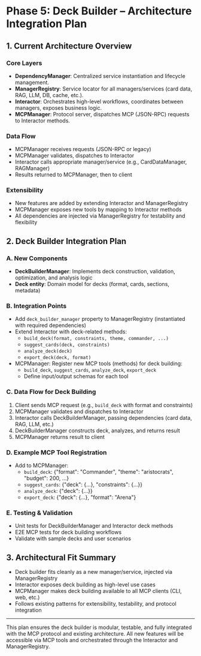 # Phase 5: Deck Builder – Architecture Integration Plan

## 1. Current Architecture Overview

### Core Layers
- **DependencyManager**: Centralized service instantiation and lifecycle management.
- **ManagerRegistry**: Service locator for all managers/services (card data, RAG, LLM, DB, cache, etc.).
- **Interactor**: Orchestrates high-level workflows, coordinates between managers, exposes business logic.
- **MCPManager**: Protocol server, dispatches MCP (JSON-RPC) requests to Interactor methods.

### Data Flow
- MCPManager receives requests (JSON-RPC or legacy)
- MCPManager validates, dispatches to Interactor
- Interactor calls appropriate manager/service (e.g., CardDataManager, RAGManager)
- Results returned to MCPManager, then to client

### Extensibility
- New features are added by extending Interactor and ManagerRegistry
- MCPManager exposes new tools by mapping to Interactor methods
- All dependencies are injected via ManagerRegistry for testability and flexibility

## 2. Deck Builder Integration Plan

### A. New Components
- **DeckBuilderManager**: Implements deck construction, validation, optimization, and analysis logic
- **Deck entity**: Domain model for decks (format, cards, sections, metadata)

### B. Integration Points
- Add `deck_builder_manager` property to ManagerRegistry (instantiated with required dependencies)
- Extend Interactor with deck-related methods:
  - `build_deck(format, constraints, theme, commander, ...)`
  - `suggest_cards(deck, constraints)`
  - `analyze_deck(deck)`
  - `export_deck(deck, format)`
- MCPManager: Register new MCP tools (methods) for deck building:
  - `build_deck`, `suggest_cards`, `analyze_deck`, `export_deck`
  - Define input/output schemas for each tool

### C. Data Flow for Deck Building
1. Client sends MCP request (e.g., `build_deck` with format and constraints)
2. MCPManager validates and dispatches to Interactor
3. Interactor calls DeckBuilderManager, passing dependencies (card data, RAG, LLM, etc.)
4. DeckBuilderManager constructs deck, analyzes, and returns result
5. MCPManager returns result to client

### D. Example MCP Tool Registration
- Add to MCPManager:
  - `build_deck`: {"format": "Commander", "theme": "aristocrats", "budget": 200, ...}
  - `suggest_cards`: {"deck": {...}, "constraints": {...}}
  - `analyze_deck`: {"deck": {...}}
  - `export_deck`: {"deck": {...}, "format": "Arena"}

### E. Testing & Validation
- Unit tests for DeckBuilderManager and Interactor deck methods
- E2E MCP tests for deck building workflows
- Validate with sample decks and user scenarios

## 3. Architectural Fit Summary
- Deck builder fits cleanly as a new manager/service, injected via ManagerRegistry
- Interactor exposes deck building as high-level use cases
- MCPManager makes deck building available to all MCP clients (CLI, web, etc.)
- Follows existing patterns for extensibility, testability, and protocol integration

---

This plan ensures the deck builder is modular, testable, and fully integrated with the MCP protocol and existing architecture. All new features will be accessible via MCP tools and orchestrated through the Interactor and ManagerRegistry.
